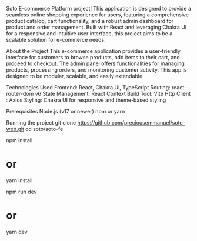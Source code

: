 Soto E-commerce Platform project! This application is designed to provide a seamless online shopping experience for users, featuring a comprehensive product catalog, cart functionality, and a robust admin dashboard for product and order management. Built with React and leveraging Chakra UI for a responsive and intuitive user interface, this project aims to be a scalable solution for e-commerce needs.


About the Project
This e-commerce application provides a user-friendly interface for customers to browse products, add items to their cart, and proceed to checkout. The admin panel offers functionalities for managing products, processing orders, and monitoring customer activity. This app is designed to be modular, scalable, and easily extendable.

Technologies Used
Frontend: React, Chakra UI, TypeScript
Routing: react-router-dom v6
State Management: React Context
Build Tool: Vite 
Http Client : Axios
Styling: Chakra UI for responsive and theme-based styling



Prerequisites
Node.js (v17 or newer)
npm or yarn

Running the project
git clone https://github.com/preciousemmanuel/soto-web.git
cd soto/soto-fe

npm install
# or
yarn install


npm run dev
# or
yarn dev

